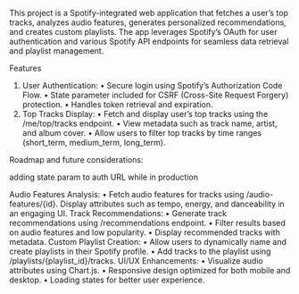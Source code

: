 This project is a Spotify-integrated web application that fetches a user’s top tracks, analyzes audio features, generates personalized recommendations, and creates custom playlists. The app leverages Spotify’s OAuth for user authentication and various Spotify API endpoints for seamless data retrieval and playlist management.

Features

1. User Authentication:
   • Secure login using Spotify’s Authorization Code Flow.
   • State parameter included for CSRF (Cross-Site Request Forgery) protection.
   • Handles token retrieval and expiration.
2. Top Tracks Display:
   • Fetch and display user’s top tracks using the /me/top/tracks endpoint.
   • View metadata such as track name, artist, and album cover.
   • Allow users to filter top tracks by time ranges (short_term, medium_term, long_term).

Roadmap and future considerations:

adding state param to auth URL while in production

Audio Features Analysis:
• Fetch audio features for tracks using /audio-features/{id}.
Display attributes such as tempo, energy, and danceability in an engaging UI.
Track Recommendations:
• Generate track recommendations using /recommendations endpoint.
• Filter results based on audio features and low popularity.
• Display recommended tracks with metadata.
Custom Playlist Creation:
• Allow users to dynamically name and create playlists in their Spotify profile.
• Add tracks to the playlist using /playlists/{playlist_id}/tracks.
UI/UX Enhancements:
• Visualize audio attributes using Chart.js.
• Responsive design optimized for both mobile and desktop.
• Loading states for better user experience.
